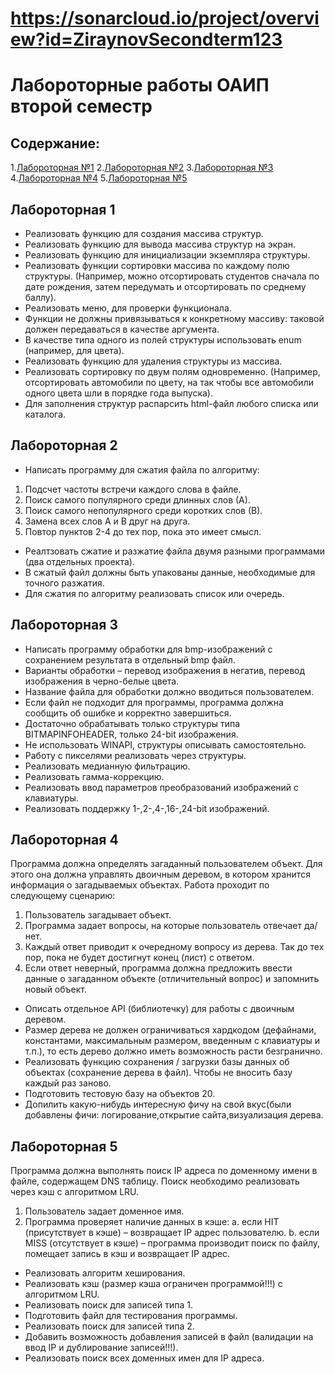 # https://sonarcloud.io/project/overview?id=ZiraynovSecondterm123
# Лабороторные работы ОАИП второй семестр

## Содержание:

1.[Лабороторная №1](#лабороторная-1)
2.[Лабороторная №2](#лабороторная-2)
3.[Лабороторная №3](#лабороторная-3)
4.[Лабороторная №4](#лабороторная-4)
5.[Лабороторная №5](#лабороторная-5)

## Лабороторная 1
- Реализовать функцию для создания массива структур.
- Реализовать функцию для вывода массива структур на экран.
- Реализовать функцию для инициализации экземпляра структуры.
- Реализовать функции сортировки массива по каждому полю структуры. (Например, можно отсортировать студентов сначала по дате рождения, затем передумать и отсортировать по среднему баллу).
- Реализовать меню, для проверки функционала.
- Функции не должны привязываться к конкретному массиву: таковой должен передаваться в качестве аргумента.
- В качестве типа одного из полей структуры использовать enum (например, для цвета).
- Реализовать функцию для удаления структуры из массива.
- Реализовать сортировку по двум полям одновременно. (Например, отсортировать автомобили по цвету, на так чтобы все автомобили одного цвета шли в порядке года выпуска).
- Для заполнения структур распарсить html-файл любого списка или каталога.
## Лабороторная 2
- Написать программу для сжатия файла по алгоритму:
1.	Подсчет частоты встречи каждого слова в файле.
2.	Поиск самого популярного среди длинных слов (А).
3.	Поиск самого непопулярного среди коротких слов (В).
4.	Замена всех слов А и В друг на друга.
5.	Повтор пунктов 2-4 до тех пор, пока это имеет смысл.
- Реалтзовать сжатие и разжатие файла двумя разными программами (два отдельных проекта).
- В сжатый файл должны быть упакованы данные, необходимые для точного разжатия.
- Для сжатия по алгоритму реализовать список или очередь.
## Лабороторная 3
- Написать программу обработки для bmp-изображений с сохранением результата в отдельный bmp файл. 
- Варианты обработки – перевод изображения в негатив, перевод изображения в черно-белые цвета.
- Название файла для обработки должно вводиться пользователем.
- Если файл не подходит для программы, программа должна сообщить об ошибке и корректно завершиться.
- Достаточно обрабатывать только структуры типа BITMAPINFOHEADER, только 24-bit изображения.
- Не использовать WINAPI, структуры описывать самостоятельно.
- Работу с пикселями реализовать через структуры.
- Реализовать медианную фильтрацию.
- Реализовать гамма-коррекцию.
- Реализовать ввод параметров преобразований изображений с клавиатуры.
- Реализовать поддержку 1-,2-,4-,16-,24-bit изображений. 
## Лабороторная 4
Программа должна определять загаданный пользователем объект. Для этого она должна управлять двоичным деревом, в котором хранится информация о загадываемых объектах. Работа проходит по следующему сценарию:
1)	Пользователь загадывает объект.
2)	Программа задает вопросы, на которые пользователь отвечает да/нет.
3)	Каждый ответ приводит к очередному вопросу из дерева. Так до тех пор, пока не будет достигнут конец (лист) с ответом.
4)	Если ответ неверный, программа должна предложить ввести данные о загаданном объекте (отличительный вопрос) и запомнить новый объект.
- Описать отдельное API (библиотечку) для работы с двоичным деревом.
- Размер дерева не должен ограничиваться хардкодом (дефайнами, константами, максимальным размером, введенным с клавиатуры и т.п.), то есть дерево должно иметь возможность расти безгранично.
- Реализовать функцию сохранения / загрузки базы данных об объектах (сохранение дерева в файл). Чтобы не вносить базу каждый раз заново. 
- Подготовить тестовую базу на объектов 20.
- Допилить какую-нибудь интересную фичу на свой вкус(были добавлены фичи: логирование,открытие сайта,визуализация дерева.
## Лабороторная 5
Программа должна выполнять поиск IP адреса по доменному имени в файле, содержащем DNS таблицу. Поиск необходимо реализовать через кэш с алгоритмом LRU.
1) Пользователь задает доменное имя.
2) Программа проверяет наличие данных в кэше:
a. если HIT (присутствует в кэше) – возвращает IP адрес пользователю.
b. если MISS (отсутствует в кэше) – программа производит поиск по файлу, помещает запись в кэш и возвращает IP адрес. 
- Реализовать алгоритм хеширования.
- Реализовать кэш (размер кэша ограничен программой!!!) с алгоритмом LRU.
- Реализовать поиск для записей типа 1.
- Подготовить файл для тестирования программы.
- Реализовать поиск для записей типа 2.
- Добавить возможность добавления записей в файл (валидации на ввод IP и дублирование записей!!!).
- Реализовать поиск всех доменных имен для IP адреса.

